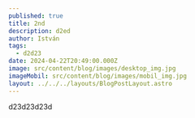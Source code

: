 ```yaml
---
published: true
title: 2nd
description: d2ed
author: István
tags:
  - d2d23
date: 2024-04-22T20:49:00.000Z
image: src/content/blog/images/desktop_img.jpg
imageMobil: src/content/blog/images/mobil_img.jpg
layout: ../../../layouts/BlogPostLayout.astro
---
```

d23d23d23d
